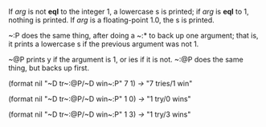  



If *arg* is not **eql** to the integer 1, a lowercase s is printed; if *arg* is **eql** to 1, nothing is printed. If *arg* is a floating-point 1.0, the s is printed. 



&#126;:P does the same thing, after doing a &#126;:\* to back up one argument; that is, it prints a lowercase s if the previous argument was not 1. 



&#126;@P prints y if the argument is 1, or ies if it is not. &#126;:@P does the same thing, but backs up first. 



(format nil "&#126;D tr&#126;:@P/&#126;D win&#126;:P" 7 1) *→* "7 tries/1 win" 



(format nil "&#126;D tr&#126;:@P/&#126;D win&#126;:P" 1 0) *→* "1 try/0 wins" 







 



 



(format nil "&#126;D tr&#126;:@P/&#126;D win&#126;:P" 1 3) *→* "1 try/3 wins" 



